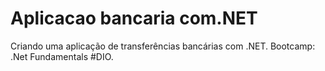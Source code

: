 # Aplicacao bancaria com.NET
Criando uma aplicação de transferências bancárias com .NET. Bootcamp: .Net Fundamentals #DIO.
